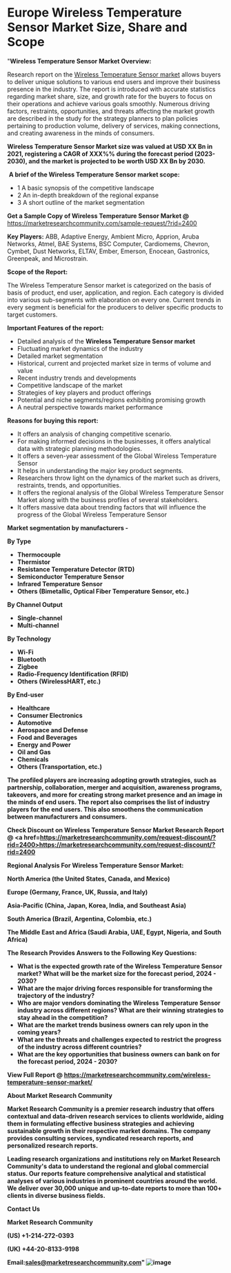 # Europe Wireless Temperature Sensor Market Size, Share and Scope
"<strong>Wireless Temperature Sensor Market Overview:</strong>

Research report on the <a href=https://marketresearchcommunity.com/wireless-temperature-sensor-market/>Wireless Temperature Sensor market</a> allows buyers to deliver unique solutions to various end users and improve their business presence in the industry. The report is introduced with accurate statistics regarding market share, size, and growth rate for the buyers to focus on their operations and achieve various goals smoothly. Numerous driving factors, restraints, opportunities, and threats affecting the market growth are described in the study for the strategy planners to plan policies pertaining to production volume, delivery of services, making connections, and creating awareness in the minds of consumers.

<strong>Wireless Temperature Sensor Market size was valued at USD XX Bn in 2021, registering a CAGR of XXX%% during the forecast period (2023-2030), and the market is projected to be worth USD XX Bn by 2030.</strong>

 <Strong>A brief of the Wireless Temperature Sensor market scope:</Strong>
<ul>
 <li>1  A basic synopsis of the competitive landscape</li>
 <li>2  An in-depth breakdown of the regional expanse</li>
 <li>3  A short outline of the market segmentation</li>
</ul>
<strong>Get a Sample Copy of Wireless Temperature Sensor Market @ </b></strong><a href=https://marketresearchcommunity.com/sample-request/?rid=2400><u>https://marketresearchcommunity.com/sample-request/?rid=2400</u></a>

<strong>Key Players:</strong> 
ABB, Adaptive Energy, Ambient Micro, Apprion, Aruba Networks, Atmel, BAE Systems, BSC Computer, Cardiomems, Chevron, Cymbet, Dust Networks, ELTAV, Ember, Emerson, Enocean, Gastronics, Greenpeak, and Microstrain.

<strong>Scope of the Report:</strong>

The Wireless Temperature Sensor market is categorized on the basis of basis of product, end user, application, and region. Each category is divided into various sub-segments with elaboration on every one. Current trends in every segment is beneficial for the producers to deliver specific products to target customers.

<strong><b>Important Features of the report:</b></strong>
<ul>
  <li>Detailed analysis of the <strong><b>Wireless Temperature Sensor </b></strong><strong><b>market</b></strong></li>
  <li>Fluctuating market dynamics of the industry</li>
  <li>Detailed market segmentation</li>
  <li>Historical, current and projected market size in terms of volume and value</li>
  <li>Recent industry trends and developments</li>
  <li>Competitive landscape of the market</li>
  <li>Strategies of key players and product offerings</li>
  <li>Potential and niche segments/regions exhibiting promising growth</li>
  <li>A neutral perspective towards market performance</li>
</ul>
<strong><b>Reasons for buying this report:</b></strong>
<ul>
  <li>It offers an analysis of changing competitive scenario.</li>
  <li>For making informed decisions in the businesses, it offers analytical data with strategic planning methodologies.</li>
  <li>It offers a seven-year assessment of the Global Wireless Temperature Sensor</li>
  <li>It helps in understanding the major key product segments.</li>
  <li>Researchers throw light on the dynamics of the market such as drivers, restraints, trends, and opportunities.</li>
  <li>It offers the regional analysis of the Global Wireless Temperature Sensor Market along with the business profiles of several stakeholders.</li>
  <li>It offers massive data about trending factors that will influence the progress of the Global Wireless Temperature Sensor</li>
</ul>

<strong>Market segmentation by manufacturers -</strong>


<strong><strong>By Type</strong></h4>
<ul>
 	<li>Thermocouple</li>
 	<li>Thermistor</li>
 	<li>Resistance Temperature Detector (RTD)</li>
 	<li>Semiconductor Temperature Sensor</li>
 	<li>Infrared Temperature Sensor</li>
 	<li>Others (Bimetallic, Optical Fiber Temperature Sensor, etc.)</li>
</ul>
<strong><strong>By Channel Output</strong></h4>
<ul>
 	<li>Single-channel</li>
 	<li>Multi-channel</li>
</ul>
<strong><strong>By Technology</strong></h4>
<ul>
 	<li>Wi-Fi</li>
 	<li>Bluetooth</li>
 	<li>Zigbee</li>
 	<li>Radio-Frequency Identification (RFID)</li>
 	<li>Others (WirelessHART, etc.)</li>
</ul>
<strong><strong>By End-user</strong></h4>
<ul>
 	<li>Healthcare</li>
 	<li>Consumer Electronics</li>
 	<li>Automotive</li>
 	<li>Aerospace and Defense</li>
 	<li>Food and Beverages</li>
 	<li>Energy and Power</li>
 	<li>Oil and Gas</li>
 	<li>Chemicals</li>
 	<li>Others (Transportation, etc.)</li>
</ul>

The profiled players are increasing adopting growth strategies, such as partnership, collaboration, merger and acquisition, awareness programs, takeovers, and more for creating strong market presence and an image in the minds of end users. The report also comprises the list of industry players for the end users. This also smoothens the communication between manufacturers and consumers.

<strong><b>Check Discount on Wireless Temperature Sensor Market Research Report @ </b></strong><a href=https://marketresearchcommunity.com/request-discount/?rid=2400><u>https://marketresearchcommunity.com/request-discount/?rid=2400</u></a>

<strong>Regional Analysis For Wireless Temperature Sensor Market:</strong>

<strong>North America</strong> (the United States, Canada, and Mexico)

<strong>Europe</strong> (Germany, France, UK, Russia, and Italy)

<strong>Asia-Pacific</strong> (China, Japan, Korea, India, and Southeast Asia)

<strong>South America</strong> (Brazil, Argentina, Colombia, etc.)

<strong>The Middle East and Africa</strong> (Saudi Arabia, UAE, Egypt, Nigeria, and South Africa)

<strong>The Research Provides Answers to the Following Key Questions:</strong>
<ul>
 	<li>What is the expected growth rate of the Wireless Temperature Sensor market? What will be the market size for the forecast period, 2024 - 2030?</li>
 	<li>What are the major driving forces responsible for transforming the trajectory of the industry?</li>
 	<li>Who are major vendors dominating the Wireless Temperature Sensor industry across different regions? What are their winning strategies to stay ahead in the competition?</li>
 	<li>What are the market trends business owners can rely upon in the coming years?</li>
 	<li>What are the threats and challenges expected to restrict the progress of the industry across different countries?</li>
 	<li>What are the key opportunities that business owners can bank on for the forecast period, 2024 - 2030?</li>
</ul>

<strong>View Full Report @</strong> <a href=https://marketresearchcommunity.com/wireless-temperature-sensor-market/>https://marketresearchcommunity.com/wireless-temperature-sensor-market/</a>

<strong>About Market Research Community</strong>

Market Research Community is a premier research industry that offers contextual and data-driven research services to clients worldwide, aiding them in formulating effective business strategies and achieving sustainable growth in their respective market domains. The company provides consulting services, syndicated research reports, and personalized research reports.

Leading research organizations and institutions rely on Market Research Community's data to understand the regional and global commercial status. Our reports feature comprehensive analytical and statistical analyses of various industries in prominent countries around the world. We deliver over 30,000 unique and up-to-date reports to more than 100+ clients in diverse business fields.

<strong>Contact Us</strong>

<strong>Market Research Community</strong>

(US) +1-214-272-0393

(UK) +44-20-8133-9198

<strong>Email:</strong>sales@marketresearchcommunity.com"
![image](https://github.com/radhad123/marketresearchreports/assets/158307692/ffa75e41-5618-4e27-98ec-952583f34d30)
